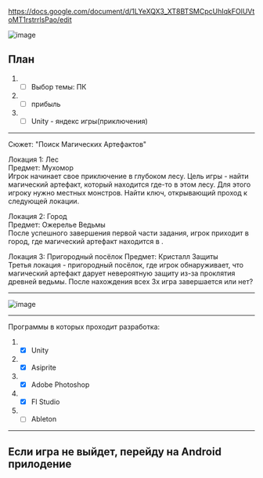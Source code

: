 https://docs.google.com/document/d/1LYeXQX3_XT8BTSMCpcUhIqkFOlUVtoMT1rstrrlsPao/edit

![image](https://github.com/Kulikov205/Diplom/assets/97594290/135b5c6c-8572-476f-9ed0-2417604069ff)

План
---
1. -[ ] Выбор темы: ПК
2. -[ ] прибыль
3. -[ ] Unity - яндекс игры(приключения)

---
Сюжет: "Поиск Магических Артефактов"

Локация 1: Лес</br>
Предмет: Мухомор</br>
Игрок начинает свое приключение в глубоком лесу. Цель игры - найти магический артефакт, который находится где-то в этом лесу. Для этого игроку нужно местных монстров. Найти ключ, открывающий проход к следующей локации.

Локация 2: Город</br>
Предмет: Ожерелье Ведьмы</br>
После успешного завершения первой части задания, игрок приходит в город, где магический артефакт находится в .

Локация 3: Пригородный посёлок
Предмет: Кристалл Защиты</br>
Третья локация - пригородный посёлок, где игрок обнаруживает, что магический артефакт дарует невероятную защиту из-за проклятия древней ведьмы. После нахождения всех 3х игра завершается или нет?

---

![image](https://github.com/Kulikov205/Diplom/assets/97594290/c86bfcbc-5eb0-41a3-9621-bc3ad113e397)

---

Программы в которых проходит разработка:
1. -[x] Unity
2. -[x] Asiprite
3. -[x] Adobe Photoshop
4. -[x] Fl Studio
5. -[ ] Ableton

---

Если игра не выйдет, перейду на Android прилодение
---
